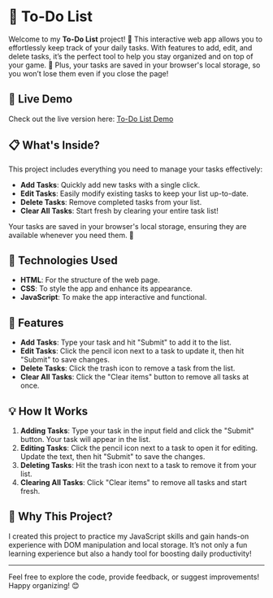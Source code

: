 # 📝 To-Do List

Welcome to my **To-Do List** project! 🎉 This interactive web app allows you to effortlessly keep track of your daily tasks. With features to add, edit, and delete tasks, it’s the perfect tool to help you stay organized and on top of your game. 💪 Plus, your tasks are saved in your browser's local storage, so you won’t lose them even if you close the page!

## 🌟 Live Demo

Check out the live version here: [To-Do List Demo](https://adityagupta84.github.io/Todo-list/)

## 📋 What's Inside?

This project includes everything you need to manage your tasks effectively:
- **Add Tasks**: Quickly add new tasks with a single click.
- **Edit Tasks**: Easily modify existing tasks to keep your list up-to-date.
- **Delete Tasks**: Remove completed tasks from your list.
- **Clear All Tasks**: Start fresh by clearing your entire task list!

Your tasks are saved in your browser's local storage, ensuring they are available whenever you need them. 🙌

## 🔧 Technologies Used

- **HTML**: For the structure of the web page.
- **CSS**: To style the app and enhance its appearance.
- **JavaScript**: To make the app interactive and functional.

## 🚀 Features

- **Add Tasks**: Type your task and hit "Submit" to add it to the list.
- **Edit Tasks**: Click the pencil icon next to a task to update it, then hit "Submit" to save changes.
- **Delete Tasks**: Click the trash icon to remove a task from the list.
- **Clear All Tasks**: Click the "Clear items" button to remove all tasks at once.

## 💡 How It Works

1. **Adding Tasks**: Type your task in the input field and click the "Submit" button. Your task will appear in the list.
2. **Editing Tasks**: Click the pencil icon next to a task to open it for editing. Update the text, then hit "Submit" to save the changes.
3. **Deleting Tasks**: Hit the trash icon next to a task to remove it from your list.
4. **Clearing All Tasks**: Click "Clear items" to remove all tasks and start fresh.

## 🤔 Why This Project?

I created this project to practice my JavaScript skills and gain hands-on experience with DOM manipulation and local storage. It’s not only a fun learning experience but also a handy tool for boosting daily productivity!

---

Feel free to explore the code, provide feedback, or suggest improvements! Happy organizing! 😊
